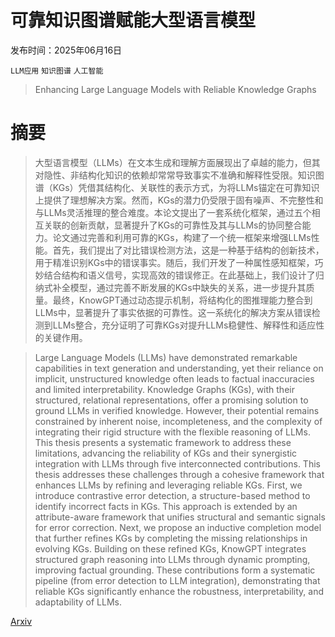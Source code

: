 # 可靠知识图谱赋能大型语言模型

发布时间：2025年06月16日

`LLM应用` `知识图谱` `人工智能`

> Enhancing Large Language Models with Reliable Knowledge Graphs

# 摘要

> 大型语言模型（LLMs）在文本生成和理解方面展现出了卓越的能力，但其对隐性、非结构化知识的依赖却常常导致事实不准确和解释性受限。知识图谱（KGs）凭借其结构化、关联性的表示方式，为将LLMs锚定在可靠知识上提供了理想解决方案。然而，KGs的潜力仍受限于固有噪声、不完整性和与LLMs灵活推理的整合难度。本论文提出了一套系统化框架，通过五个相互关联的创新贡献，显著提升了KGs的可靠性及其与LLMs的协同整合能力。论文通过完善和利用可靠的KGs，构建了一个统一框架来增强LLMs性能。首先，我们提出了对比错误检测方法，这是一种基于结构的创新技术，用于精准识别KGs中的错误事实。随后，我们开发了一种属性感知框架，巧妙结合结构和语义信号，实现高效的错误修正。在此基础上，我们设计了归纳式补全模型，通过完善不断发展的KGs中缺失的关系，进一步提升其质量。最终，KnowGPT通过动态提示机制，将结构化的图推理能力整合到LLMs中，显著提升了事实依据的可靠性。这一系统化的解决方案从错误检测到LLMs整合，充分证明了可靠KGs对提升LLMs稳健性、解释性和适应性的关键作用。

> Large Language Models (LLMs) have demonstrated remarkable capabilities in text generation and understanding, yet their reliance on implicit, unstructured knowledge often leads to factual inaccuracies and limited interpretability. Knowledge Graphs (KGs), with their structured, relational representations, offer a promising solution to ground LLMs in verified knowledge. However, their potential remains constrained by inherent noise, incompleteness, and the complexity of integrating their rigid structure with the flexible reasoning of LLMs. This thesis presents a systematic framework to address these limitations, advancing the reliability of KGs and their synergistic integration with LLMs through five interconnected contributions. This thesis addresses these challenges through a cohesive framework that enhances LLMs by refining and leveraging reliable KGs. First, we introduce contrastive error detection, a structure-based method to identify incorrect facts in KGs. This approach is extended by an attribute-aware framework that unifies structural and semantic signals for error correction. Next, we propose an inductive completion model that further refines KGs by completing the missing relationships in evolving KGs. Building on these refined KGs, KnowGPT integrates structured graph reasoning into LLMs through dynamic prompting, improving factual grounding. These contributions form a systematic pipeline (from error detection to LLM integration), demonstrating that reliable KGs significantly enhance the robustness, interpretability, and adaptability of LLMs.

[Arxiv](https://arxiv.org/abs/2506.13178)